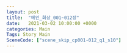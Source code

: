 ```yaml
---
layout: post
title:  "메인_회상_001~012장"
date:   2021-03-02 10:00:00 +0000
categories: Main
Tags: Story Main
SceneCode: ["scene_skip_cp001-012_q1_s10"]
---
```

